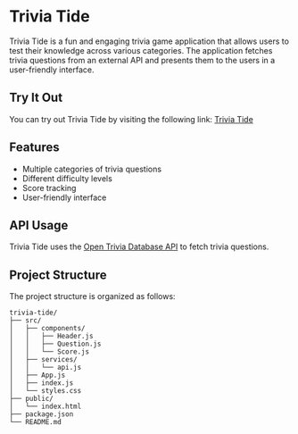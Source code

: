 # Trivia Tide

Trivia Tide is a fun and engaging trivia game application that allows users to test their knowledge across various categories. The application fetches trivia questions from an external API and presents them to the users in a user-friendly interface.

## Try It Out

You can try out Trivia Tide by visiting the following link: [Trivia Tide](https://trivia-tide.netlify.app/)

## Features

- Multiple categories of trivia questions
- Different difficulty levels
- Score tracking
- User-friendly interface

## API Usage

Trivia Tide uses the [Open Trivia Database API](https://opentdb.com/api_config.php) to fetch trivia questions.

## Project Structure

The project structure is organized as follows:

```
trivia-tide/
├── src/
│   ├── components/
│   │   ├── Header.js
│   │   ├── Question.js
│   │   └── Score.js
│   ├── services/
│   │   └── api.js
│   ├── App.js
│   ├── index.js
│   └── styles.css
├── public/
│   └── index.html
├── package.json
└── README.md
```
